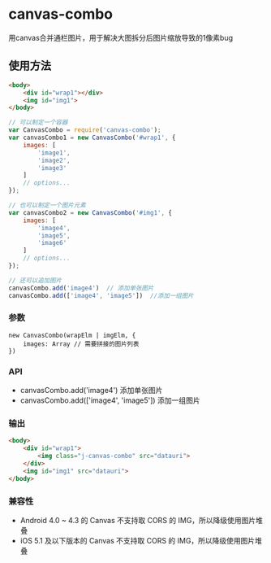 # canvas-combo
用canvas合并通栏图片，用于解决大图拆分后图片缩放导致的1像素bug


## 使用方法

```HTML
<body>
    <div id="wrap1"></div>
    <img id="img1">
</body>
```

```Javascript
// 可以制定一个容器
var CanvasCombo = require('canvas-combo');
var canvasCombo1 = new CanvasCombo('#wrap1', {
    images: [
        'image1',
        'image2',
        'image3'
    ]
    // options...
});

// 也可以制定一个图片元素
var canvasCombo2 = new CanvasCombo('#img1', {
    images: [
        'image4',
        'image5',
        'image6'
    ]
    // options...
});

// 还可以追加图片
canvasCombo.add('image4')  // 添加单张图片
canvasCombo.add(['image4', 'image5'])  //添加一组图片
```

### 参数

```
new CanvasCombo(wrapElm | imgElm, {
	images: Array // 需要拼接的图片列表
})
```


### API

- canvasCombo.add('image4')  添加单张图片
- canvasCombo.add(['image4', 'image5'])  添加一组图片

### 输出

```HTML
<body>
    <div id="wrap1">
        <img class="j-canvas-combo" src="datauri">
    </div>
    <img id="img1" src="datauri">
</body>
```

### 兼容性

- Android 4.0 ~ 4.3 的 Canvas 不支持取 CORS 的 IMG，所以降级使用图片堆叠
- iOS 5.1 及以下版本的 Canvas 不支持取 CORS 的 IMG，所以降级使用图片堆叠